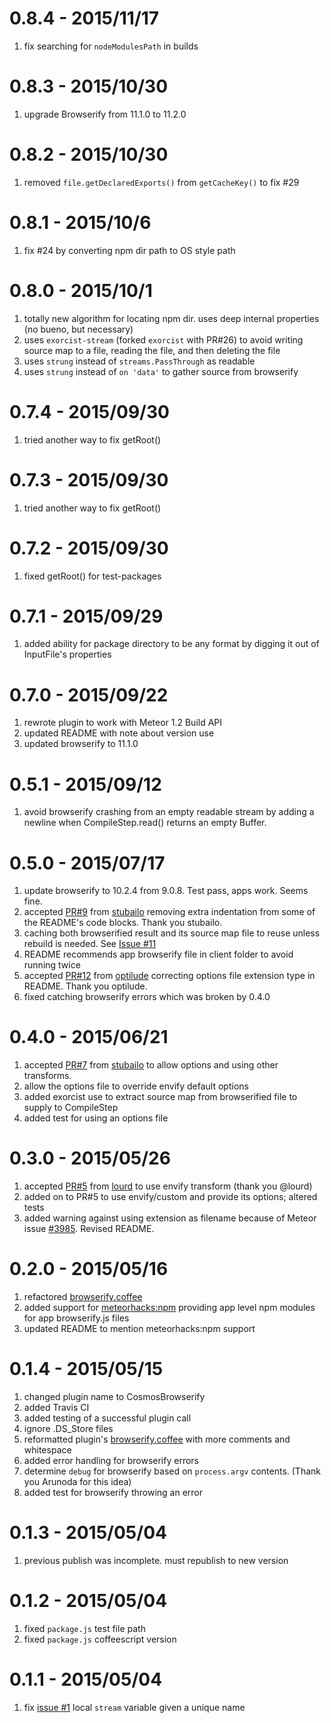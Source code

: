 # 0.8.4 - 2015/11/17

1. fix searching for `nodeModulesPath` in builds

# 0.8.3 - 2015/10/30

1. upgrade Browserify from 11.1.0 to 11.2.0

# 0.8.2 - 2015/10/30

1. removed `file.getDeclaredExports()` from `getCacheKey()` to fix #29

# 0.8.1 - 2015/10/6

1. fix #24 by converting npm dir path to OS style path

# 0.8.0 - 2015/10/1

1. totally new algorithm for locating npm dir. uses deep internal properties (no bueno, but necessary)
2. uses `exorcist-stream` (forked `exorcist` with PR#26) to avoid writing source map to a file, reading the file, and then deleting the file
3. uses `strung` instead of `streams.PassThrough` as readable
4. uses `strung` instead of `on 'data'` to gather source from browserify

# 0.7.4 - 2015/09/30

1. tried another way to fix getRoot()

# 0.7.3 - 2015/09/30

1. tried another way to fix getRoot()

# 0.7.2 - 2015/09/30

1. fixed getRoot() for test-packages

# 0.7.1 - 2015/09/29

1. added ability for package directory to be any format by digging it out of InputFile's properties

# 0.7.0 - 2015/09/22

1. rewrote plugin to work with Meteor 1.2 Build API
2. updated README with note about version use
3. updated browserify to 11.1.0

# 0.5.1 - 2015/09/12

1. avoid browserify crashing from an empty readable stream by adding a newline when CompileStep.read() returns an empty Buffer.  

# 0.5.0 - 2015/07/17

1. update browserify to 10.2.4 from 9.0.8. Test pass, apps work. Seems fine.
2. accepted [PR#9](https://github.com/elidoran/cosmos-browserify/pull/9) from [stubailo](https://github.com/stubailo) removing extra indentation from some of the README's code blocks. Thank you stubailo.
3. caching both browserified result and its source map file to reuse unless rebuild is needed. See [Issue #11](https://github.com/elidoran/cosmos-browserify/issues/11)
4. README recommends app browserify file in client folder to avoid running twice
5. accepted [PR#12](https://github.com/elidoran/cosmos-browserify/pull/12) from [optilude](https://github.com/optilude) correcting options file extension type in README. Thank you optilude.
6. fixed catching browserify errors which was broken by 0.4.0

# 0.4.0 - 2015/06/21

1. accepted [PR#7](https://github.com/elidoran/cosmos-browserify/pull/7) from [stubailo](https://github.com/stubailo) to allow options and using other transforms.
2. allow the options file to override envify default options
3. added exorcist use to extract source map from browserified file to supply to CompileStep
4. added test for using an options file

# 0.3.0 - 2015/05/26

1. accepted [PR#5](https://github.com/elidoran/cosmos-browserify/pull/5) from [lourd](https://github.com/lourd) to use envify transform (thank you @lourd)
2. added on to PR#5 to use envify/custom and provide its options; altered tests
3. added warning against using extension as filename because of Meteor issue [#3985](https://github.com/meteor/meteor/issues/3985). Revised README.

# 0.2.0 - 2015/05/16

1. refactored  [browserify.coffee](https://github.com/elidoran/cosmos-browserify/blob/master/plugin/browserify.coffee)
2. added support for [meteorhacks:npm](https://github.com/meteorhacks/npm) providing app level npm modules for app browserify.js files
3. updated README to mention meteorhacks:npm support

# 0.1.4 - 2015/05/15

1. changed plugin name to CosmosBrowserify
2. added Travis CI
3. added testing of a successful plugin call
4. ignore .DS_Store files
5. reformatted plugin's [browserify.coffee](https://github.com/elidoran/cosmos-browserify/blob/master/plugin/browserify.coffee) with more comments and whitespace
6. added error handling for browserify errors
7. determine `debug` for browserify based on `process.argv` contents. (Thank you Arunoda for this idea)
8. added test for browserify throwing an error

# 0.1.3 - 2015/05/04

1. previous publish was incomplete. must republish to new version

# 0.1.2 - 2015/05/04

1. fixed `package.js` test file path
2. fixed `package.js` coffeescript version

# 0.1.1 - 2015/05/04

1. fix [issue #1](https://github.com/elidoran/cosmos-browserify/issues/1) local `stream` variable given a unique name
